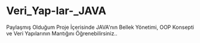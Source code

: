 # Veri_Yap-lar-_JAVA
Paylaşmış Olduğum Proje İçerisinde JAVA'nın Bellek Yönetimi, OOP Konsepti ve Veri Yapılarının Mantığını Öğrenebilirsiniz..
